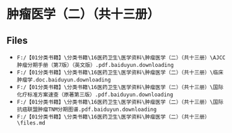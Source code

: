 # 肿瘤医学（二）（共十三册）

## Files

- `F:/【01分类书籍】\分类书籍\16医药卫生\医学资料\肿瘤医学（二）（共十三册）\AJCC肿瘤分期手册（第7版）（英文版）.pdf.baiduyun.downloading`
- `F:/【01分类书籍】\分类书籍\16医药卫生\医学资料\肿瘤医学（二）（共十三册）\临床肿瘤学.doc.baiduyun.downloading`
- `F:/【01分类书籍】\分类书籍\16医药卫生\医学资料\肿瘤医学（二）（共十三册）\国际化疗标准方案速查（原著第三版）.pdf.baiduyun.downloading`
- `F:/【01分类书籍】\分类书籍\16医药卫生\医学资料\肿瘤医学（二）（共十三册）\国际抗癌联盟肿瘤TNM分期图谱.pdf.baiduyun.downloading`
- `F:/【01分类书籍】\分类书籍\16医药卫生\医学资料\肿瘤医学（二）（共十三册）\files.md`
